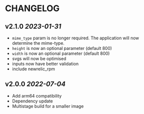 # CHANGELOG

## v2.1.0 _2023-01-31_

- `mime_type` param is no longer required. The application will now determine the mime-type.
- `height` is now an optional parameter (default 800)
- `width` is now an optional parameter (default 800)
- svgs will now be optimised
- inputs now have better validation
- include newrelic_rpm

## v2.0.0 _2022-07-04_

- Add arm64 compatibility
- Dependency update
- Multistage build for a smaller image
